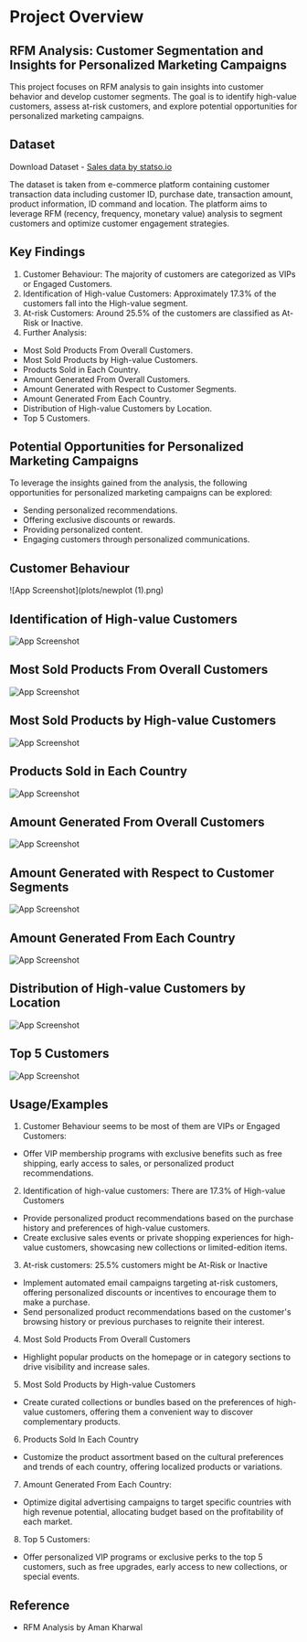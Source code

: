 
# Project Overview

## RFM Analysis: Customer Segmentation and Insights for Personalized Marketing Campaigns 
This project focuses on RFM analysis to gain insights into customer behavior and develop customer segments. The goal is to identify high-value customers, assess at-risk customers, and explore potential opportunities for personalized marketing campaigns.


## Dataset

Download Dataset - [Sales data by statso.io](https://statso.io/wp-content/uploads/2023/06/rfm_data.csv)

The dataset is taken from e-commerce platform containing customer transaction data including customer ID, purchase date, transaction amount, product information, ID command and location. The platform aims to leverage RFM (recency, frequency, monetary value) analysis to segment customers and optimize customer engagement strategies.
## Key Findings

1. Customer Behaviour: The majority of customers are categorized as VIPs or Engaged Customers.
2. Identification of High-value Customers: Approximately 17.3% of the customers fall into the High-value segment.
3. At-risk Customers: Around 25.5% of the customers are classified as At-Risk or Inactive.
4. Further Analysis:
- Most Sold Products From Overall Customers.
- Most Sold Products by High-value Customers.
- Products Sold in Each Country.
- Amount Generated From Overall Customers.
- Amount Generated with Respect to Customer Segments.
- Amount Generated From Each Country.
- Distribution of High-value Customers by Location.
- Top 5 Customers.
## Potential Opportunities for Personalized Marketing Campaigns

To leverage the insights gained from the analysis, the following opportunities for personalized marketing campaigns can be explored:

- Sending personalized recommendations.
- Offering exclusive discounts or rewards.
- Providing personalized content.
- Engaging customers through personalized communications.
##  Customer Behaviour

![App Screenshot](plots/newplot (1).png)

## Identification of High-value Customers

![App Screenshot](https://drive.google.com/file/d/1rG-IK1VnlwYJkzH299k1a3RaMJ2DZy0E/view?usp=drive_link)

## Most Sold Products From Overall Customers

![App Screenshot](https://drive.google.com/file/d/1Ue2C1fAafum_7vs5taoZo-5oxwsDE0to/view?usp=drive_link)

## Most Sold Products by High-value Customers

![App Screenshot](https://drive.google.com/file/d/1OM73-DxwbFNEY1tHEsHEI2g2jph8dtm-/view?usp=drive_link)

## Products Sold in Each Country

![App Screenshot](https://drive.google.com/file/d/1GE2sSO-t2QU6HcOOECLHoVNM37QEY_wY/view?usp=drive_link)

## Amount Generated From Overall Customers

![App Screenshot](https://drive.google.com/file/d/1FMkqkLhyjhUjJHIyUCsim6s8EU_cLfyf/view?usp=drive_link)

## Amount Generated with Respect to Customer Segments 

![App Screenshot](https://drive.google.com/file/d/1dfYTkrzoSVe1TB9BumWBpqQPYJAGdiIj/view?usp=drive_link)

## Amount Generated From Each Country

![App Screenshot](https://drive.google.com/file/d/1qItGrRQ3k9Kmdx-lQmLPPWYAZsgC1TT6/view?usp=drive_link)

## Distribution of High-value Customers by Location

![App Screenshot](https://drive.google.com/file/d/1LAe21GncNDNFPivkt14y236dJyGiy68B/view?usp=drive_link)

## Top 5 Customers

![App Screenshot](https://drive.google.com/file/d/1Dv5wwVuyTVXGyGWXapeBUYPHRU1m4C7y/view?usp=drive_link)
## Usage/Examples

1. Customer Behaviour seems to be most of them are VIPs or Engaged Customers:
- Offer VIP membership programs with exclusive benefits such as free shipping, early access to sales, or personalized product recommendations.

2. Identification of high-value customers: There are 17.3% of High-value Customers
- Provide personalized product recommendations based on the purchase history and preferences of high-value customers.
- Create exclusive sales events or private shopping experiences for high-value customers, showcasing new collections or limited-edition items.

3. At-risk customers: 25.5% customers might be At-Risk or Inactive
- Implement automated email campaigns targeting at-risk customers, offering personalized discounts or incentives to encourage them to make a purchase.
- Send personalized product recommendations based on the customer's browsing history or previous purchases to reignite their interest.

4. Most Sold Products From Overall Customers
- Highlight popular products on the homepage or in category sections to drive visibility and increase sales.

5. Most Sold Products by High-value Customers
- Create curated collections or bundles based on the preferences of high-value customers, offering them a convenient way to discover complementary products.

6. Products Sold In Each Country
- Customize the product assortment based on the cultural preferences and trends of each country, offering localized products or variations.

7. Amount Generated From Each Country:
- Optimize digital advertising campaigns to target specific countries with high revenue potential, allocating budget based on the profitability of each market.

8. Top 5 Customers:
- Offer personalized VIP programs or exclusive perks to the top 5 customers, such as free upgrades, early access to new collections, or special events.


## Reference

- RFM Analysis by Aman Kharwal

